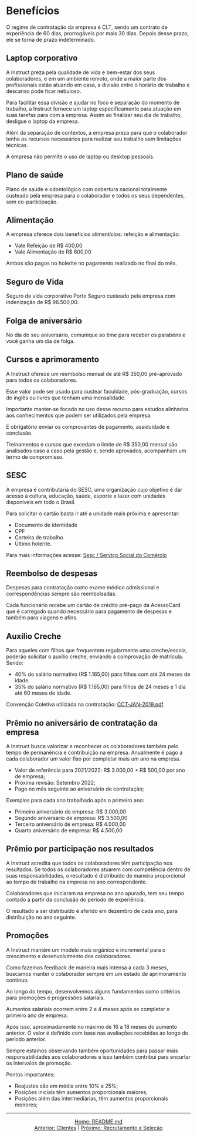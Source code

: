 # Benefícios

O regime de contratação da empresa é CLT, sendo um contrato de experiência de 60 dias, prorrogáveis por mais 30 dias. Depois desse prazo, ele se torna de prazo indeterminado.

## Laptop corporativo

A Instruct preza pela qualidade de vida e bem-estar dos seus colaboradores, e em um ambiente remoto, onde a maior parte dos profissionais estão atuando em casa, a divisão entre o horário de trabalho e descanso pode ficar nebuloso.

Para facilitar essa divisão e ajudar no foco e separação do momento de trabalho, a Instruct fornece um laptop especificamente para atuação em suas tarefas para com a empresa. Assim ao finalizar seu dia de trabalho, desligue o laptop da empresa.

Além da separação de contextos, a empresa preza para que o colaborador tenha os recursos necessários para realizar seu trabalho sem limitações técnicas.

A empresa não permite o uso de laptop ou desktop pessoais.

## Plano de saúde

Plano de saúde e odontológico com cobertura nacional totalmente custeado pela empresa para o colaborador e todos os seus dependentes, sem co-participação.

## Alimentação

A empresa oferece dois benefícios alimentícios: refeição e alimentação.

* Vale Refeição de R$ 400,00
* Vale Alimentação de R$ 600,00

Ambos são pagos no holerite no pagamento realizado no final do mês.

## Seguro de Vida

Seguro de vida corporativo Porto Seguro custeado pela empresa com indenização de R$ 96.500,00.

## Folga de aniversário

No dia do seu aniversário, comunique ao time para receber os parabéns e você ganha um dia de folga.

## Cursos e aprimoramento

A Instruct oferece um reembolso mensal de até R$ 350,00 pré-aprovado para todos os colaboradores.

Esse valor pode ser usado para custear faculdade, pós-graduação, cursos de inglês ou livres que tenham uma mensalidade.

Importante manter-se focado no uso desse recurso para estudos alinhados aos conhecimentos que podem ser utilizados pela empresa.

É obrigatório enviar os comprovantes de pagamento, assiduidade e conclusão.

Treinamentos e cursos que excedam o limite de R$ 350,00 mensal são analisados caso a caso pela gestão e, sendo aprovados, acompanham um termo de compromisso.

## SESC

A empresa é contributária do SESC, uma organização cujo objetivo é dar acesso à cultura, educação, saúde, esporte e lazer com unidades disponíveis em todo o Brasil.

Para solicitar o cartão basta ir até a unidade mais próxima e apresentar:

* Documento de identidade
* CPF
* Carteira de trabalho
* Último holerite.

Para mais informações acesse: [Sesc / Serviço Social do Comércio](http://www.sesc.com.br/portal/pagina_inicial)

## Reembolso de despesas

Despesas para contratação como exame médico admissional e correspondências sempre são reembolsadas.

Cada funcionário recebe um cartão de crédito pré-pago da AcessoCard que é carregado quando necessário para pagamento de despesas e também para viagens e afins.

## Auxilio Creche

Para aqueles com filhos que frequentem regularmente uma creche/escola, poderão solicitar o auxílio creche, enviando a comprovação de matrícula. Sendo:

* 40% do salário normativo (R$ 1.165,00) para filhos com até 24 meses de idade.
* 35% do salário normativo (R$ 1.165,00) para filhos de 24 meses e 1 dia até 60 meses de idade.

Convenção Coletiva utilizada na contratação: [CCT-JAN-2019.pdf](https://drive.google.com/file/d/1lFge0LJ-xclSrly2dsz4bZpoA6o1ufCm/view?usp=sharing)

## Prêmio no aniversário de contratação da empresa

A Instruct busca valorizar e reconhecer os colaboradores também pelo tempo de permanência e contribuição na empresa. Anualmente é pago a cada colaborador um valor fixo por completar mais um ano na empresa.

* Valor de referência para 2021/2022: R$ 3.000,00 + R$ 500,00 por ano de empresa;
* Próxima revisão: Setembro 2022;
* Pago no mês seguinte ao aniversário de contratação;

Exemplos para cada ano trabalhado após o primeiro ano:

* Primeiro aniversário de empresa: R$ 3.000,00
* Segundo aniversário de empresa: R$ 3.500,00
* Terceiro aniversário de empresa: R$ 4.000,00
* Quarto aniversário de empresa: R$ 4.500,00

## Prêmio por participação nos resultados

A Instruct acredita que todos os colaboradores têm participação nos resultados. Se todos os colaboradores atuarem com competência dentro de suas responsabilidades, o resultado é distribuído de maneira proporcional ao tempo de trabalho na empresa no ano correspondente.

Colaboradores que iniciaram na empresa no ano apurado, tem seu tempo contado a partir da conclusão do período de experiência.

O resultado a ser distribuído é aferido em dezembro de cada ano, para distribuição no ano seguinte.

## Promoções

A Instruct mantém um modelo mais orgânico e incremental para o crescimento e desenvolvimento dos colaboradores.

Como fazemos feedback de maneira mais intensa a cada 3 meses, buscamos manter o colaborador sempre em um estado de aprimoramento contínuo.

Ao longo do tempo, desenvolvemos alguns fundamentos como critérios para promoções e progressões salariais.

Aumentos salariais ocorrem entre 2 e 4 meses após se completar o primeiro ano de empresa.

Após isso, aproximadamente no máximo de 16 a 18 meses do aumento anterior. O valor é definido com base nas avaliações recebidas ao longo do período anterior.

Sempre estamos observando também oportunidades para passar mais responsabilidades aos colaboradores e isso também contribui para encurtar os intervalos de promoção.

Pontos importantes:

* Reajustes são em média entre 10% a 25%;
* Posições iniciais têm aumentos proporcionais maiores;
* Posições além das intermediárias, têm aumentos proporcionais menores;

---

<div align="center">
    <a href="README.md">Home: README.md</a>
    <br />
    <a href="clientes.md">Anterior: Clientes</a> | <a href="recrutamento-e-selecao.md">Próximo: Recrutamento e Seleção</a>
</div>